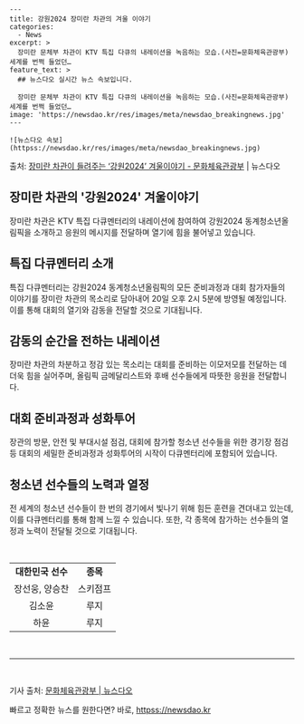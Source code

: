     ---
    title: 강원2024 장미란 차관의 겨울 이야기
    categories:
      - News
    excerpt: >
      장미란 문체부 차관이 KTV 특집 다큐의 내레이션을 녹음하는 모습.(사진=문화체육관광부) 세계를 번쩍 들었던…
    feature_text: >
      ## 뉴스다오 실시간 뉴스 속보입니다.
    
      장미란 문체부 차관이 KTV 특집 다큐의 내레이션을 녹음하는 모습.(사진=문화체육관광부) 세계를 번쩍 들었던…
    image: 'https://newsdao.kr/res/images/meta/newsdao_breakingnews.jpg'
    ---
    
    ![뉴스다오 속보](httpss://newsdao.kr/res/images/meta/newsdao_breakingnews.jpg)

<p>출처: <a href="httpss://newsdao.kr/2836" rel="dofollow">장미란 차관이 들려주는 ‘강원2024’ 겨울이야기 - 문화체육관광부</a> | 뉴스다오</p>

<h2 data-ke-size="size26">장미란 차관의 '강원2024' 겨울이야기</h2>

<p data-ke-size="size16">장미란 차관은 KTV 특집 다큐멘터리의 내레이션에 참여하여 강원2024 동계청소년올림픽을 소개하고 응원의 메시지를 전달하며 열기에 힘을 불어넣고 있습니다.</p>

<h2 data-ke-size="size24">특집 다큐멘터리 소개</h2>

<p data-ke-size="size16">특집 다큐멘터리는 강원2024 동계청소년올림픽의 모든 준비과정과 대회 참가자들의 이야기를 장미란 차관의 목소리로 담아내어 20일 오후 2시 5분에 방영될 예정입니다. 이를 통해 대회의 열기와 감동을 전달할 것으로 기대됩니다.</p>

<h2 data-ke-size="size24">감동의 순간을 전하는 내레이션</h2>

<p data-ke-size="size16">장미란 차관의 차분하고 정감 있는 목소리는 대회를 준비하는 이모저모를 전달하는 데 더욱 힘을 실어주며, 올림픽 금메달리스트와 후배 선수들에게 따뜻한 응원을 전달합니다.</p>

<h2 data-ke-size="size24">대회 준비과정과 성화투어</h2>

<p data-ke-size="size16">장관의 방문, 안전 및 부대시설 점검, 대회에 참가할 청소년 선수들을 위한 경기장 점검 등 대회의 세밀한 준비과정과 성화투어의 시작이 다큐멘터리에 포함되어 있습니다.</p>

<h2 data-ke-size="size24">청소년 선수들의 노력과 열정</h2>

<p data-ke-size="size16">전 세계의 청소년 선수들이 한 번의 경기에서 빛나기 위해 힘든 훈련을 견뎌내고 있는데, 이를 다큐멘터리를 통해 함께 느낄 수 있습니다. 또한, 각 종목에 참가하는 선수들의 열정과 노력이 전달될 것으로 기대됩니다.</p>

<p data-ke-size="size16">&nbsp;</p>
<table>
	<tr>
		<td style="text-align: center; height: 17px;"><b>대한민국 선수</b></td>
		<td style="text-align: center; height: 17px;"><b>종목</b></td>
	</tr>
	<tr>
		<td style="text-align: center; height: 17px;">장선웅, 양승찬</td>
		<td style="text-align: center; height: 17px;">스키점프</td>
	</tr>
	<tr>
		<td style="text-align: center; height: 17px;">김소윤</td>
		<td style="text-align: center; height: 17px;">루지</td>
	</tr>
	<tr>
		<td style="text-align: center; height: 17px;">하윤</td>
		<td style="text-align: center; height: 17px;">루지</td>
	</tr>
</table>
<p data-ke-size="size16">&nbsp;</p>
<hr>
<p data-ke-size="size16">&nbsp;</p>

<p data-ke-size="size16">기사 출처: <a href="httpss://newsdao.kr/2836">문화체육관광부 | 뉴스다오</a></p> 

빠르고 정확한 뉴스를 원한다면? 바로, <a href="httpss://newsdao.kr" rel="dofollow">httpss://newsdao.kr</a>


    